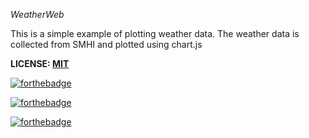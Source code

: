 *WeatherWeb*

This is a simple example of plotting weather data.
The weather data is collected from SMHI and plotted using chart.js

**LICENSE: [MIT](https://en.wikipedia.org/wiki/MIT_License "MIT License")**

[![forthebadge](http://forthebadge.com/images/badges/built-with-love.svg)](http://forthebadge.com)

[![forthebadge](http://forthebadge.com/images/badges/uses-html.svg)](http://forthebadge.com)

[![forthebadge](http://forthebadge.com/images/badges/built-by-developers.svg)](http://forthebadge.com)